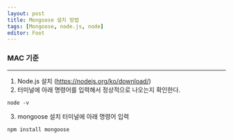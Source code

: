 ```yaml
---
layout: post
title: Mongoose 설치 방법
tags: [Mongoose, node.js, node]
editor: Foot
---
```


### MAC 기준
***
1. Node.js 설치 (<https://nodejs.org/ko/download/>)
2. 터미널에 아래 명령어를 입력해서 정상적으로 나오는지 확인한다.
~~~
node -v
~~~
3. mongoose 설치 터미널에 아래 명령어 입력
~~~
npm install mongoose
~~~

